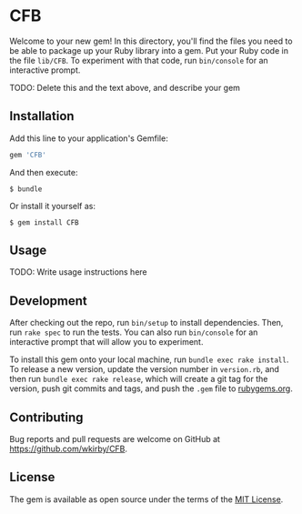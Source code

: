 # CFB

Welcome to your new gem! In this directory, you'll find the files you need to be able to package up your Ruby library into a gem. Put your Ruby code in the file `lib/CFB`. To experiment with that code, run `bin/console` for an interactive prompt.

TODO: Delete this and the text above, and describe your gem

## Installation

Add this line to your application's Gemfile:

```ruby
gem 'CFB'
```

And then execute:

    $ bundle

Or install it yourself as:

    $ gem install CFB

## Usage

TODO: Write usage instructions here

## Development

After checking out the repo, run `bin/setup` to install dependencies. Then, run `rake spec` to run the tests. You can also run `bin/console` for an interactive prompt that will allow you to experiment.

To install this gem onto your local machine, run `bundle exec rake install`. To release a new version, update the version number in `version.rb`, and then run `bundle exec rake release`, which will create a git tag for the version, push git commits and tags, and push the `.gem` file to [rubygems.org](https://rubygems.org).

## Contributing

Bug reports and pull requests are welcome on GitHub at https://github.com/wkirby/CFB.

## License

The gem is available as open source under the terms of the [MIT License](https://opensource.org/licenses/MIT).

